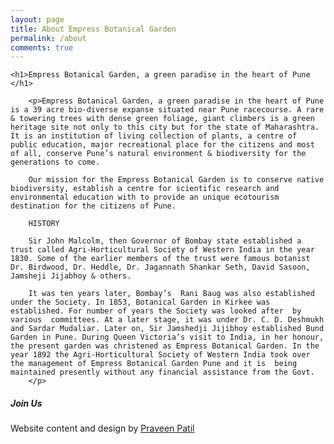 ```yaml
---
layout: page
title: About Empress Botanical Garden
permalink: /about
comments: true
---
```


<div class="row justify-content-between">
<div class="col-md-8 pr-5">

	<h1>Empress Botanical Garden, a green paradise in the heart of Pune </h1>

		<p>Empress Botanical Garden, a green paradise in the heart of Pune is a 39 acre bio-diverse expanse situated near Pune racecourse. A rare & towering trees with dense green foliage, giant climbers is a green heritage site not only to this city but for the state of Maharashtra. It is an institution of living collection of plants, a centre of public education, major recreational place for the citizens and most of all, conserve Pune’s natural environment & biodiversity for the generations to come.

		Our mission for the Empress Botanical Garden is to conserve native biodiversity, establish a centre for scientific research and environmental education with to provide an unique ecotourism destination for the citizens of Pune.

		HISTORY

		Sir John Malcolm, then Governor of Bombay state established a trust called Agri-Horticultural Society of Western India in the year 1830. Some of the earlier members of the trust were famous botanist Dr. Birdwood, Dr. Heddle, Dr. Jagannath Shankar Seth, David Sasoon, Jamsheji Jijabhoy & others.

		It was ten years later, Bombay’s  Rani Baug was also established under the Society. In 1853, Botanical Garden in Kirkee was established. For number of years the Society was looked after  by various  committees. At a later stage, it was under Dr. C. D. Deshmukh and Sardar Mudaliar. Later on, Sir Jamshedji Jijibhoy established Bund Garden in Pune. During Queen Victoria’s visit to India, in her honour, the present garden was christened as Empress Botanical Garden. In the year 1892 the Agri-Horticultural Society of Western India took over the management of Empress Botanical Garden Pune and it is  being maintained presently without any financial assistance from the Govt.
		</p> 




</div>

<div class="col-md-4">

<div class="sticky-top sticky-top-80">
<h5>Join Us </h5>

<p>Website content and design by <a target="_blank" href="https://github.com/wavicles">Praveen Patil</a> </p>

</div>
</div>
</div>
